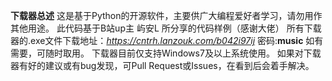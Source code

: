 **下载器总述**
这是基于Python的开源软件，主要供广大编程爱好者学习，请勿用作其他用途。
此代码基于B站up主 屿安L 所分享的代码样例（感谢大佬）
所有下载器的.exe文件下载地址：*https://cntrh.lanzouk.com/b042i97ij*  密码:**music**
如有需要，可随时取用。
下载器目前仅支持Windows7及以上系统使用。
如果对下载器有好的建议或有bug发现，可Pull Request或Issues，在看到后会着手解决。

